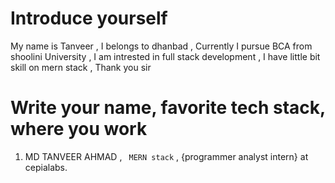 # Introduce yourself
My name is Tanveer , I belongs to dhanbad , Currently I pursue BCA from shoolini University , I am intrested in full stack development , I have little bit skill on mern stack , Thank you sir


# Write your name, favorite tech stack, where you work 

1. MD TANVEER AHMAD , ` MERN stack` , {programmer analyst intern} at cepialabs. 


